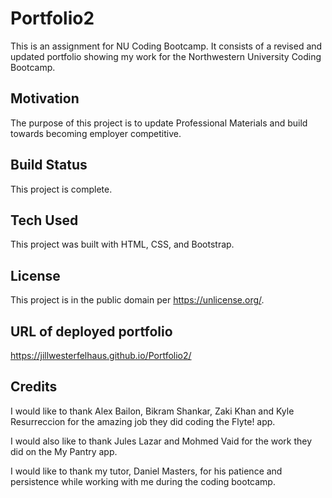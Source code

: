 # Portfolio2
This is an assignment for NU Coding Bootcamp. It consists of a revised and updated portfolio showing my work for the Northwestern University Coding Bootcamp.

## Motivation
The purpose of this project is to update Professional Materials and build towards becoming employer competitive.

## Build Status
This project is complete.

## Tech Used
This project was built with HTML, CSS, and Bootstrap. 

## License
This project is in the public domain per https://unlicense.org/.  

## URL of deployed portfolio

https://jillwesterfelhaus.github.io/Portfolio2/

## Credits

I would like to thank Alex Bailon, Bikram Shankar, Zaki Khan and Kyle Resurreccion for the amazing job they did coding the Flyte! app.

I would also like to thank Jules Lazar and Mohmed Vaid for the work they did on the My Pantry app.

I would like to thank my tutor, Daniel Masters, for his patience and persistence while working with me during the coding bootcamp. 
